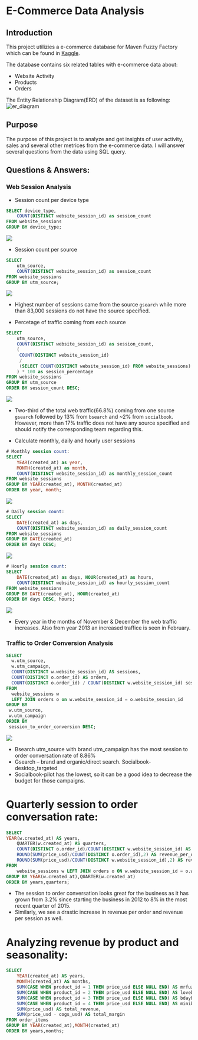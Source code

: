 # E-Commerce Data Analysis

## Introduction
This project utilizies a e-commerce database for Maven Fuzzy Factory which can be found in [Kaggle](https://www.kaggle.com/datasets/rubenman/maven-fuzzy-factory-dataset).

The database contains six related tables with e-commerce data about:
- Website Activity
- Products
- Orders

The Entity Relationship Diagram(ERD) of the dataset is as following:
![er_diagram](https://user-images.githubusercontent.com/52621350/236691332-adfb1457-77fc-4145-a4c0-8c89bde970cf.png)

## Purpose
The purpose of this project is to analyze and get insights of user activity, sales and several other metrices from the e-commerce data. I will answer several questions from the data using SQL query.

## Questions & Answers:

### Web Session Analysis

* Session count per device type
```sql
SELECT device_type,
	COUNT(DISTINCT website_session_id) as session_count
FROM website_sessions
GROUP BY device_type;
```
![](images/session_count_per_device_type.png)

* Session count per source
```sql
SELECT 
    utm_source,
    COUNT(DISTINCT website_session_id) as session_count
FROM website_sessions
GROUP BY utm_source;
```
![](images/session_count_per_source.png)
- Highest number of sessions came from the source `gsearch` while more than 83,000 sessions do not have the source specified.

* Percetage of traffic coming from each source
```sql
SELECT 
    utm_source,
    COUNT(DISTINCT website_session_id) as session_count,
    (
     COUNT(DISTINCT website_session_id) 
     / 
     (SELECT COUNT(DISTINCT website_session_id) FROM website_sessions)
    ) * 100 as session_percentage
FROM website_sessions
GROUP BY utm_source
ORDER BY session_count DESC;
```
![](images/session_percetage_per_source.png)
- Two-third of the total web traffic(66.8%) coming from one source `gsearch` followed by 13% from `bsearch` and ~2% from `socialbook`. However, more than 17% traffic does not have any source specified and should notify the corresponding team regarding this.


* Calculate monthly, daily and hourly user sessions
```sql
# Monthly session count:
SELECT 
    YEAR(created_at) as year, 
    MONTH(created_at) as month, 
    COUNT(DISTINCT website_session_id) as monthly_session_count
FROM website_sessions
GROUP BY YEAR(created_at), MONTH(created_at)
ORDER BY year, month;
```
![](images/monthly_session_count.png)
```sql
# Daily session count:
SELECT 
    DATE(created_at) as days, 
    COUNT(DISTINCT website_session_id) as daily_session_count
FROM website_sessions
GROUP BY DATE(created_at)
ORDER BY days DESC;
```
![](images/daily_session_count.png)
```sql
# Hourly session count:
SELECT 
    DATE(created_at) as days, HOUR(created_at) as hours,
    COUNT(DISTINCT website_session_id) as hourly_session_count
FROM website_sessions
GROUP BY DATE(created_at), HOUR(created_at)
ORDER BY days DESC, hours;
```
![](images/hourly_session_count.png)
- Every year in the months of November & December the web traffic increases. Also from year 2013 an increased traffice is seen in February.

### Traffic to Order Conversion Analysis
```sql
SELECT
  w.utm_source,
  w.utm_campaign,
  COUNT(DISTINCT w.website_session_id) AS sessions,
  COUNT(DISTINCT o.order_id) AS orders,
  COUNT(DISTINCT o.order_id) / COUNT(DISTINCT w.website_session_id) session_to_order_conversion
FROM
  website_sessions w
  LEFT JOIN orders o on w.website_session_id = o.website_session_id
GROUP BY
 w.utm_source,
 w.utm_campaign
ORDER BY
 session_to_order_conversion DESC;
 ```

![](images/session_to_order_conversion_rate.png)
- Bsearch utm_source with brand utm_campaign has the most session to order conversation rate of 8.86% 
- Gsearch – brand and organic/direct search. Socialbook-desktop_targeted 
- Socialbook-pilot has the lowest, so it can be a good idea to decrease the budget for those campaigns.

# Quarterly session to order conversation rate:
```sql
SELECT
YEAR(w.created_at) AS years,
    QUARTER(w.created_at) AS quarters,
    COUNT(DISTINCT o.order_id)/COUNT(DISTINCT w.website_session_id) AS session_to_order_conversion,
    ROUND(SUM(price_usd)/COUNT(DISTINCT o.order_id),2) AS revenue_per_order,
    ROUND(SUM(price_usd)/COUNT(DISTINCT w.website_session_id),2) AS revenue_per_session
FROM
    website_sessions w LEFT JOIN orders o ON w.website_session_id = o.website_session_id
GROUP BY YEAR(w.created_at),QUARTER(w.created_at)
ORDER BY years,quarters;
```
- The session to order conversation looks great for the business as it has grown from 3.2% since starting the business in 2012 to 8% in the most recent quarter of 2015. 
- Similarly, we see a drastic increase in revenue per order and revenue per session as well.

# Analyzing revenue by product and seasonality:
```sql
SELECT
    YEAR(created_at) AS years,
    MONTH(created_at) AS months,
    SUM(CASE WHEN product_id = 1 THEN price_usd ELSE NULL END) AS mrfuzzybr_rev,
    SUM(CASE WHEN product_id = 2 THEN price_usd ELSE NULL END) AS lovebr_rev,
    SUM(CASE WHEN product_id = 3 THEN price_usd ELSE NULL END) AS bdaybr_rev,
    SUM(CASE WHEN product_id = 4 THEN price_usd ELSE NULL END) AS minibr_rev,
    SUM(price_usd) AS total_revenue,
    SUM(price_usd - cogs_usd) AS total_margin
FROM order_items
GROUP BY YEAR(created_at),MONTH(created_at)
ORDER BY years,months;
```
